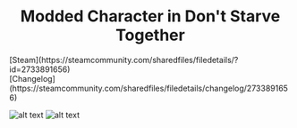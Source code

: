 <h1 align="center">Modded Character in Don't Starve Together</h1>
[Steam](https://steamcommunity.com/sharedfiles/filedetails/?id=2733891656)<br />
[Changelog](https://steamcommunity.com/sharedfiles/filedetails/changelog/2733891656)<br />

![alt text](https://steamuserimages-a.akamaihd.net/ugc/5969028901062712506/747107DBE80405AE622DD6CD3EF955F2424ED07F/)
![alt text](https://steamuserimages-a.akamaihd.net/ugc/5969028901064560774/7C26FFCA16674486A0F9317CE23F4E4576108849/)
